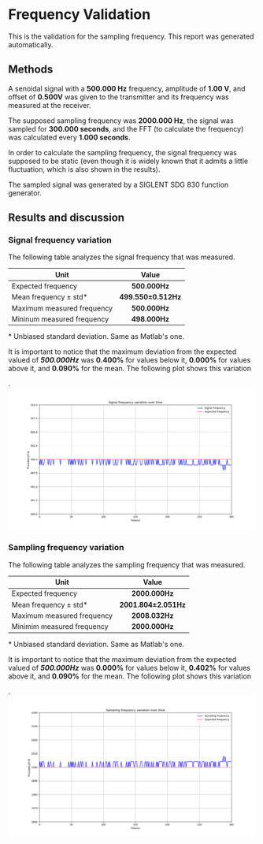 # Frequency Validation
This is the validation  for the sampling frequency. This report was generated automatically.

## Methods
A senoidal signal with a **500.000 Hz** frequency, amplitude of **1.00 V**, 
    and offset of **0.500V**  was given to the transmitter and its frequency
    was measured at the receiver.

 The supposed sampling frequency was **2000.000 Hz**, the
    signal was sampled for **300.000 seconds**, and the FFT (to calculate the 
    frequency) was calculated every **1.000 seconds**.

 In order 
    to calculate the sampling frequency, the signal frequency
    was supposed to be static  (even though it is widely known that it admits a little
    fluctuation, which is also shown in the results).

 The sampled signal was generated
    by a SIGLENT SDG 830 function generator.

## Results and discussion
### Signal frequency variation
The following table analyzes the signal frequency that was measured.

 | Unit               |  Value     |
 | ------------------ | :--------: |
 | Expected frequency | **500.000Hz** |
 | Mean frequency ± std\*    | **499.550±0.512Hz** |
 | Maximum measured frequency | **500.000Hz** |
 | Mininum measured frequency | **498.000Hz** |

\* Unbiased standard deviation. Same as Matlab's one.

It is important to notice that the maximum deviation from the 
    expected valued of ***500.000Hz*** was **0.400%** for values below it,
    **0.000%** for values above it, and **0.090%** for the mean. The following plot shows
    this variation

.![Plot of the measured signal frequencies.](signal_data_2019-02-27_14-27-39.png)

### Sampling frequency variation
The following table analyzes the sampling frequency that was measured.

 | Unit               |  Value     |
 | ------------------ | :--------: |
 | Expected frequency | **2000.000Hz** |
 | Mean frequency ± std\*    | **2001.804±2.051Hz** |
 | Maximum measured frequency | **2008.032Hz** |
 | Minimim measured frequency | **2000.000Hz** |

\* Unbiased standard deviation. Same as Matlab's one.

It is important to notice that the maximum deviation from the 
    expected valued of ***500.000Hz*** was **0.000%** for values below it,
    **0.402%** for values above it, and **0.090%** for the mean. The following plot shows
    this variation

.![Plot of the measured sampling frequencies.](sampling_data_2019-02-27_14-27-39.png)
